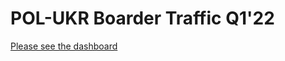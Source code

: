 # POL-UKR Boarder Traffic Q1'22

[Please see the dashboard](https://app.powerbi.com/view?r=eyJrIjoiY2ZkMDdlNDgtNjEyZi00YzYzLWI2OWYtMTAwMTEwMzgzNGZlIiwidCI6IjY4ODkzYzdiLTg3NWEtNDI3MS05ZjlhLTQ5MGNiYWRjNTlhOCIsImMiOjl9)

